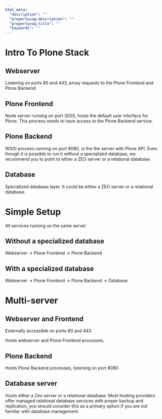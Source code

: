 ```yaml
---
html_meta:
  "description": ""
  "property=og:description": ""
  "property=og:title": ""
  "keywords": ""
---
```


# Intro To Plone Stack

## Webserver

Listening on ports 80 and 443, proxy requests to the Plone Frontend and Plone Backend.

## Plone Frontend

Node server running on port 3000, hosts the default user interface for Plone. This process needs to have access to the Plone Backend service.

## Plone Backend

WSGI process running on port 8080, is the the server with Plone API. Even though it is possible to run it without a specialized database, we recommend you to point to either a ZEO server or a relational database.

## Database

Specialized database layer. It could be either a ZEO server or a relational database.


# Simple Setup

All services running on the same server

## Without a specialized database

Webserver -> Plone Frontend -> Plone Backend 

## With a specialized database

Webserver -> Plone Frontend -> Plone Backend -> Database

# Multi-server

## Webserver and Frontend

Externally accessible on ports 80 and 443

Hosts webserver and Plone Frontend processes.

## Plone Backend

Hosts Plone Backend processes, listening on port 8080

## Database server

Hosts either a Zeo server or a relational database.
Most hosting providers offer managed relational database services with proper backup and replication, you should consider this as a primary option if you are not familiar with database management.

